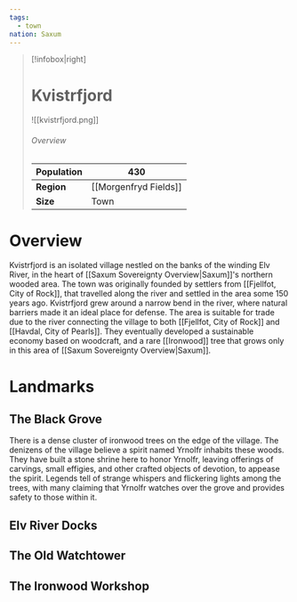 ```yaml
---
tags:
  - town
nation: Saxum
---
```

> [!infobox|right]
> # Kvistrfjord
> ![[kvistrfjord.png]]
> ###### Overview
> | **Population** | 430 |
> | - | - |
> | **Region** | [[Morgenfryd Fields]] |
> | **Size** | Town |
# Overview
Kvistrfjord is an isolated village nestled on the banks of the winding Elv River, in the heart of [[Saxum Sovereignty Overview|Saxum]]'s northern wooded area. The town was originally founded by settlers from [[Fjellfot, City of Rock]], that travelled along the river and settled in the area some 150 years ago. Kvistrfjord grew around a narrow bend in the river, where natural barriers made it an ideal place for defense. The area is suitable for trade due to the river connecting the village to both [[Fjellfot, City of Rock]] and [[Havdal, City of Pearls]]. They eventually developed a sustainable economy based on woodcraft, and a rare [[Ironwood]] tree that grows only in this area of [[Saxum Sovereignty Overview|Saxum]].
# Landmarks
## The Black Grove
There is a dense cluster of ironwood trees on the edge of the village. The denizens of the village believe a spirit named Yrnolfr inhabits these woods. They have built a stone shrine here to honor Yrnolfr, leaving offerings of carvings, small effigies, and other crafted objects of devotion, to appease the spirit. Legends tell of strange whispers and flickering lights among the trees, with many claiming that Yrnolfr watches over the grove and provides safety to those within it.
## Elv River Docks

## The Old Watchtower
## The Ironwood Workshop
